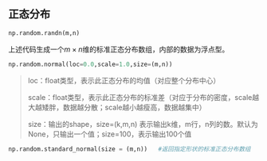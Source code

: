 ## 正态分布

```python
np.random.randn(m,n)
```

上述代码生成一个$m\times n$维的标准正态分布数组，内部的数据为浮点型。

```python
np.random.normal(loc=0.0,scale=1.0,size=(m,n))
```

> loc：float类型，表示此正态分布的均值（对应整个分布中心）
>
> scale：float类型，表示此正态分布的标准差（对应于分布的密度，scale越大越矮胖，数据越分散；scale越小越瘦高，数据越集中）
>
> size：输出的shape，size=(k,m,n) 表示输出k维，m行，n列的数。默认为None，只输出一个值；size=100，表示输出100个值

```python
np.random.standard_normal(size = (m,n))   #返回指定形状的标准正态分布数组
```

